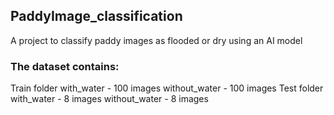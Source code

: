## PaddyImage_classification
A project to classify paddy images as flooded or dry using an AI model

### The dataset contains:
Train folder
  with_water - 100 images
  without_water - 100 images
Test folder
  with_water - 8 images
  without_water - 8 images
 
